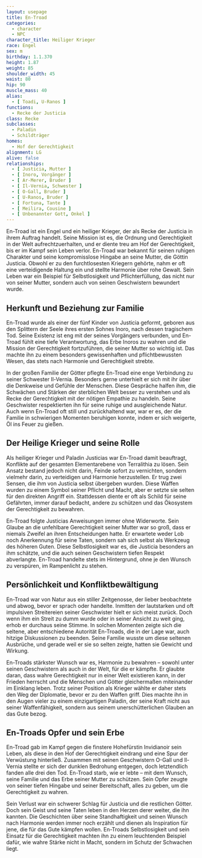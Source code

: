 ```yaml
---
layout: usepage
title: En-Troad
categories:
  - character
  - NPC
character_title: Heiliger Krieger
race: Engel
sex: m
birthday: 1.1.370
height: 1.87
weight: 85
shoulder_width: 45
waist: 80
hip: 90
muscle_mass: 40
alias:
  - [ Toadi, U-Ranos ]
functions:
  - Recke der Justicia
class: Recke
subclasses:
  - Paladin
  - Schildträger
homes:
  - Hof der Gerechtigkeit
alignment: LG
alive: false
relationships:
  - [ Justicia, Mutter ]
  - [ Inoro, Vorgänger ]
  - [ Ar-Merer, Bruder ]
  - [ Il-Vernia, Schwester ]
  - [ O-Gall, Bruder ]
  - [ U-Ranos, Bruder ]
  - [ Fortuna, Tante ]
  - [ Meilira, Cousine ]
  - [ Unbenannter Gott, Onkel ]
---
```


En-Troad ist ein Engel und ein heiliger Krieger, der als Recke der Justicia in ihrem Auftrag handelt. Seine Mission ist
es, die Ordnung und Gerechtigkeit in der Welt aufrechtzuerhalten, und er diente treu am Hof der Gerechtigkeit, bis er im
Kampf sein Leben verlor. En-Troad war bekannt für seinen ruhigen Charakter und seine kompromisslose Hingabe an seine
Mutter, die Göttin Justicia. Obwohl er zu den furchtlosesten Kriegern gehörte, nahm er oft eine verteidigende Haltung
ein und stellte Harmonie über rohe Gewalt. Sein Leben war ein Beispiel für Selbstlosigkeit und Pflichterfüllung, das
nicht nur von seiner Mutter, sondern auch von seinen Geschwistern bewundert wurde.

<!--more-->

## Herkunft und Beziehung zur Familie

En-Troad wurde als einer der fünf Kinder von Justicia geformt, geboren aus den Splittern der Seele ihres ersten Sohnes
Inoro, nach dessen tragischem Tod. Seine Existenz ist eng mit der seines Vorgängers verbunden, und En-Troad fühlt eine
tiefe Verantwortung, das Erbe Inoros zu wahren und die Mission der Gerechtigkeit fortzuführen, die seiner Mutter so
wichtig ist. Das machte ihn zu einem besonders gewissenhaften und pflichtbewussten Wesen, das stets nach Harmonie und
Gerechtigkeit strebte.

In der großen Familie der Götter pflegte En-Troad eine enge Verbindung zu seiner Schwester Il-Vernia. Besonders gerne
unterhielt er sich mit ihr über die Denkweise und Gefühle der Menschen. Diese Gespräche halfen ihm, die Schwächen und
Stärken der sterblichen Welt besser zu verstehen und als Recke der Gerechtigkeit mit der nötigen Empathie zu handeln.
Seine Geschwister respektierten ihn für seine ruhige und ausgleichende Natur. Auch wenn En-Troad oft still und
zurückhaltend war, war er es, der die Familie in schwierigen Momenten beruhigen konnte, indem er sich weigerte, Öl ins
Feuer zu gießen.

## Der Heilige Krieger und seine Rolle

Als heiliger Krieger und Paladin Justicias war En-Troad damit beauftragt, Konflikte auf der gesamten Elementarebene von
Terralithia zu lösen. Sein Ansatz bestand jedoch nicht darin, Feinde sofort zu vernichten, sondern vielmehr darin, zu
verteidigen und Harmonie herzustellen. Er trug zwei Sensen, die ihm von Justicia selbst übergeben wurden. Diese Waffen
wurden zu einem Symbol seiner Pflicht und Macht, aber er setzte sie selten für den direkten Angriff ein. Stattdessen
diente er oft als Schild für seine Gefährten, immer darauf bedacht, andere zu schützen und das Ökosystem der
Gerechtigkeit zu bewahren.

En-Troad folgte Justicias Anweisungen immer ohne Widerworte. Sein Glaube an die unfehlbare Gerechtigkeit seiner Mutter
war so groß, dass er niemals Zweifel an ihren Entscheidungen hatte. Er erwartete weder Lob noch Anerkennung für seine
Taten, sondern sah sich selbst als Werkzeug des höheren Guten. Diese Selbstlosigkeit war es, die Justicia besonders an
ihm schätzte, und die auch seinen Geschwistern tiefen Respekt abverlangte. En-Troad handelte stets im Hintergrund, ohne
je den Wunsch zu verspüren, im Rampenlicht zu stehen.

## Persönlichkeit und Konfliktbewältigung

En-Troad war von Natur aus ein stiller Zeitgenosse, der lieber beobachtete und abwog, bevor er sprach oder handelte.
Inmitten der lautstarken und oft impulsiven Streitereien seiner Geschwister hielt er sich meist zurück. Doch wenn ihm
ein Streit zu dumm wurde oder in seiner Ansicht zu weit ging, erhob er durchaus seine Stimme. In solchen Momenten zeigte
sich die seltene, aber entschiedene Autorität En-Troads, die in der Lage war, auch hitzige Diskussionen zu beenden.
Seine Familie wusste um diese seltenen Ausbrüche, und gerade weil er sie so selten zeigte, hatten sie Gewicht und
Wirkung.

En-Troads stärkster Wunsch war es, Harmonie zu bewahren – sowohl unter seinen Geschwistern als auch in der Welt, für die
er kämpfte. Er glaubte daran, dass wahre Gerechtigkeit nur in einer Welt existieren kann, in der Frieden herrscht und
die Menschen und Götter gleichermaßen miteinander im Einklang leben. Trotz seiner Position als Krieger wählte er daher
stets den Weg der Diplomatie, bevor er zu den Waffen griff. Dies machte ihn in den Augen vieler zu einem einzigartigen
Paladin, der seine Kraft nicht aus seiner Waffenfähigkeit, sondern aus seinem unerschütterlichen Glauben an das Gute
bezog.

## En-Troads Opfer und sein Erbe

En-Troad gab im Kampf gegen die finstere Hohefürstin Invidianoir sein Leben, als diese in den Hof der Gerechtigkeit
eindrang und eine Spur der Verwüstung hinterließ. Zusammen mit seinen Geschwistern O-Gall und Il-Vernia stellte er sich
der dunklen Bedrohung entgegen, doch letztendlich fanden alle drei den Tod. En-Troad starb, wie er lebte – mit dem
Wunsch, seine Familie und das Erbe seiner Mutter zu schützen. Sein Opfer zeugte von seiner tiefen Hingabe und seiner
Bereitschaft, alles zu geben, um die Gerechtigkeit zu wahren.

Sein Verlust war ein schwerer Schlag für Justicia und die restlichen Götter. Doch sein Geist und seine Taten leben in
den Herzen derer weiter, die ihn kannten. Die Geschichten über seine Standhaftigkeit und seinen Wunsch nach Harmonie
werden immer noch erzählt und dienen als Inspiration für jene, die für das Gute kämpfen wollen. En-Troads
Selbstlosigkeit und sein Einsatz für die Gerechtigkeit machten ihn zu einem leuchtenden Beispiel dafür, wie wahre Stärke
nicht in Macht, sondern im Schutz der Schwachen liegt.
